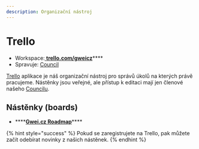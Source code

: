 ```yaml
---
description: Organizační nástroj
---
```


# Trello

* Workspace:[ **trello.com/gweicz**](https://trello.com/gweicz)\*\*\*\*
* Spravuje: [Council](../council.md)

[Trello](http://trello.com/) aplikace je náš organizační nástroj pro správů úkolů na kterých právě pracujeme. Nástěnky jsou veřejné, ale přístup k editaci mají jen členové našeho [Councilu](../council.md).

## Nástěnky \(boards\)

* \*\*\*\*[**Gwei.cz Roadmap**](https://trello.com/b/gSsVSEHO/gweicz-roadmap)\*\*\*\*

{% hint style="success" %}
Pokud se zaregistrujete na Trello, pak můžete začít odebírat novinky z našich nástěnek.
{% endhint %}




